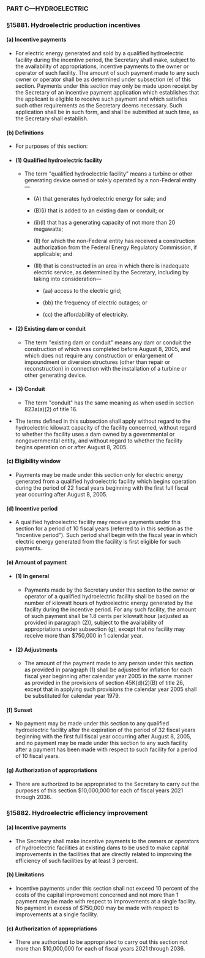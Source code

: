 ### PART C—HYDROELECTRIC

### §15881. Hydroelectric production incentives
#### (a) Incentive payments
* For electric energy generated and sold by a qualified hydroelectric facility during the incentive period, the Secretary shall make, subject to the availability of appropriations, incentive payments to the owner or operator of such facility. The amount of such payment made to any such owner or operator shall be as determined under subsection (e) of this section. Payments under this section may only be made upon receipt by the Secretary of an incentive payment application which establishes that the applicant is eligible to receive such payment and which satisfies such other requirements as the Secretary deems necessary. Such application shall be in such form, and shall be submitted at such time, as the Secretary shall establish.

#### (b) Definitions
* For purposes of this section:

* #### (1) Qualified hydroelectric facility
  * The term "qualified hydroelectric facility" means a turbine or other generating device owned or solely operated by a non-Federal entity—

    * (A) that generates hydroelectric energy for sale; and

    * (B)(i) that is added to an existing dam or conduit; or

    * (ii)(I) that has a generating capacity of not more than 20 megawatts;

    * (II) for which the non-Federal entity has received a construction authorization from the Federal Energy Regulatory Commission, if applicable; and

    * (III) that is constructed in an area in which there is inadequate electric service, as determined by the Secretary, including by taking into consideration—

      * (aa) access to the electric grid;

      * (bb) the frequency of electric outages; or

      * (cc) the affordability of electricity.

* #### (2) Existing dam or conduit
  * The term "existing dam or conduit" means any dam or conduit the construction of which was completed before August 8, 2005, and which does not require any construction or enlargement of impoundment or diversion structures (other than repair or reconstruction) in connection with the installation of a turbine or other generating device.

* #### (3) Conduit
  * The term "conduit" has the same meaning as when used in section 823a(a)(2) of title 16.


* The terms defined in this subsection shall apply without regard to the hydroelectric kilowatt capacity of the facility concerned, without regard to whether the facility uses a dam owned by a governmental or nongovernmental entity, and without regard to whether the facility begins operation on or after August 8, 2005.

#### (c) Eligibility window
* Payments may be made under this section only for electric energy generated from a qualified hydroelectric facility which begins operation during the period of 22 fiscal years beginning with the first full fiscal year occurring after August 8, 2005.

#### (d) Incentive period
* A qualified hydroelectric facility may receive payments under this section for a period of 10 fiscal years (referred to in this section as the "incentive period"). Such period shall begin with the fiscal year in which electric energy generated from the facility is first eligible for such payments.

#### (e) Amount of payment
* #### (1) In general
  * Payments made by the Secretary under this section to the owner or operator of a qualified hydroelectric facility shall be based on the number of kilowatt hours of hydroelectric energy generated by the facility during the incentive period. For any such facility, the amount of such payment shall be 1.8 cents per kilowatt hour (adjusted as provided in paragraph (2)), subject to the availability of appropriations under subsection (g), except that no facility may receive more than $750,000 in 1 calendar year.

* #### (2) Adjustments
  * The amount of the payment made to any person under this section as provided in paragraph (1) shall be adjusted for inflation for each fiscal year beginning after calendar year 2005 in the same manner as provided in the provisions of section 45K(d)(2)(B) of title 26, except that in applying such provisions the calendar year 2005 shall be substituted for calendar year 1979.

#### (f) Sunset
* No payment may be made under this section to any qualified hydroelectric facility after the expiration of the period of 32 fiscal years beginning with the first full fiscal year occurring after August 8, 2005, and no payment may be made under this section to any such facility after a payment has been made with respect to such facility for a period of 10 fiscal years.

#### (g) Authorization of appropriations
* There are authorized to be appropriated to the Secretary to carry out the purposes of this section $10,000,000 for each of fiscal years 2021 through 2036.

### §15882. Hydroelectric efficiency improvement
#### (a) Incentive payments
* The Secretary shall make incentive payments to the owners or operators of hydroelectric facilities at existing dams to be used to make capital improvements in the facilities that are directly related to improving the efficiency of such facilities by at least 3 percent.

#### (b) Limitations
* Incentive payments under this section shall not exceed 10 percent of the costs of the capital improvement concerned and not more than 1 payment may be made with respect to improvements at a single facility. No payment in excess of $750,000 may be made with respect to improvements at a single facility.

#### (c) Authorization of appropriations
* There are authorized to be appropriated to carry out this section not more than $10,000,000 for each of fiscal years 2021 through 2036.
